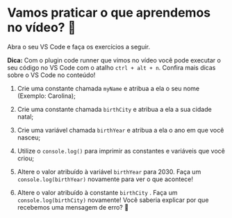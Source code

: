 
# Vamos praticar o que aprendemos no vídeo? 💪

Abra o seu VS Code e faça os exercícios a seguir.

__Dica:__ Com o plugin code runner que vimos no vídeo você pode executar o seu código no VS Code com o atalho ```ctrl + alt + n```. Confira mais dicas sobre o VS Code no conteúdo!

1. Crie uma constante chamada ```myName``` e atribua a ela o seu nome (Exemplo: Carolina);

2. Crie uma constante chamada ```birthCity``` e atribua a ela a sua cidade natal;

3. Crie uma variável chamada ```birthYear``` e atribua a ela o ano em que você nasceu;

4. Utilize o ```console.log()``` para imprimir as constantes e variáveis que você criou;

5. Altere o valor atribuído à variável ```birthYear``` para 2030. Faça um ```console.log(birthYear)``` novamente para ver o que acontece!

6. Altere o valor atribuído à constante ```birthCity``` . Faça um ```console.log(birthCity)``` novamente! Você saberia explicar por que recebemos uma mensagem de erro? 🤔
